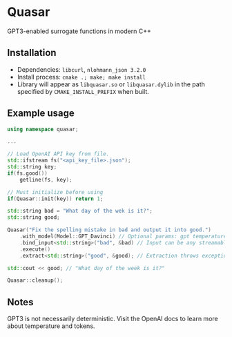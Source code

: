 # Quasar
GPT3-enabled surrogate functions in modern C++

## Installation
- Dependencies: `libcurl`, `nlohmann_json 3.2.0`
- Install process: `cmake .; make; make install`
- Library will appear as `libquasar.so` or `libquasar.dylib` in the path specified by `CMAKE_INSTALL_PREFIX` when built.

## Example usage
```C++
using namespace quasar; 

...

// Load OpenAI API key from file.
std::ifstream fs("<api_key_file>.json");
std::string key;
if(fs.good())
    getline(fs, key);

// Must initialize before using
if(Quasar::init(key)) return 1;

std::string bad = "What day of the wek is it?";
std::string good;

Quasar("Fix the spelling mistake in bad and output it into good.")
    .with_model(Model::GPT_Davinci) // Optional params: gpt temperature, max tokens
    .bind_input<std::string>("bad", &bad) // Input can be any streamable type
    .execute()
    .extract<std::string>("good", &good); // Extraction throws exception on failure

std::cout << good; // "What day of the week is it?"

Quasar::cleanup();
```

## Notes
GPT3 is not necessarily deterministic. Visit the OpenAI docs to learn more about temperature and tokens.




